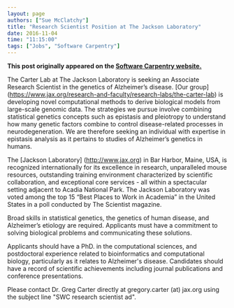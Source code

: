 ```yaml
---
layout: page
authors: ["Sue McClatchy"]
title: "Research Scientist Position at The Jackson Laboratory"
date: 2016-11-04
time: "11:15:00"
tags: ["Jobs", "Software Carpentry"]
---
```


<p><b>This post originally appeared on the <a href="https://software-carpentry.org/">Software Carpentry website.</a></b></p>

The Carter Lab at The Jackson Laboratory is seeking an Associate Research Scientist in the genetics of Alzheimer’s
disease. [Our group] (https://www.jax.org/research-and-faculty/research-labs/the-carter-lab) is developing novel
computational methods to derive biological models from large-scale genomic data. The strategies we pursue involve
combining statistical genetics concepts such as epistasis and pleiotropy to understand how many genetic factors
combine to control disease-related processes in neurodegeneration. We are therefore seeking an individual with
expertise in epistasis analysis as it pertains to studies of Alzheimer’s genetics in humans.

The [Jackson Laboratory] (http://www.jax.org) in Bar Harbor, Maine, USA, is recognized internationally for its
excellence in research, unparalleled mouse resources, outstanding training environment characterized by scientific
collaboration, and exceptional core services - all within a spectacular setting adjacent to Acadia National Park.
The Jackson Laboratory was voted among the top 15 “Best Places to Work in Academia” in the United States in a poll
conducted by The Scientist magazine.

Broad skills in statistical genetics, the genetics of human disease, and Alzheimer’s etiology are required.
Applicants must have a commitment to solving biological problems and communicating these solutions.

Applicants should have a PhD. in the computational sciences, and postdoctoral experience related to bioinformatics
and computational biology, particularly as it relates to Alzheimer's disease. Candidates should have a record of
scientific achievements including journal publications and conference presentations.

Please contact Dr. Greg Carter directly at gregory.carter (at) jax.org using the subject line "SWC research scientist ad".
 